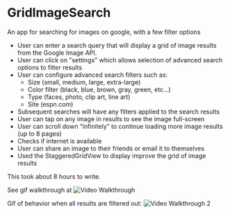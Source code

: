 # GridImageSearch

An app for searching for images on google, with a few filter options

- User can enter a search query that will display a grid of image results from the Google Image API.
- User can click on "settings" which allows selection of advanced search options to filter results
- User can configure advanced search filters such as:
  - Size (small, medium, large, extra-large)
  - Color filter (black, blue, brown, gray, green, etc...)
  - Type (faces, photo, clip art, line art)
  - Site (espn.com)
- Subsequent searches will have any filters applied to the search results
- User can tap on any image in results to see the image full-screen
- User can scroll down “infinitely” to continue loading more image results (up to 8 pages)
- Checks if internet is available
- User can share an image to their friends or email it to themselves
- Used the StaggeredGridView to display improve the grid of image results

This took about 8 hours to write. 

See gif walkthrough at ![Video Walkthrough](https://s3.amazonaws.com/uploads.hipchat.com/20599/752135/4hUD1ilHtxuSTGS/image_search_demo.gif)

Gif of behavior when all results are filtered out: ![Video Walkthrough 2](https://s3.amazonaws.com/uploads.hipchat.com/20599/752135/FJ15wPieVgrTmdL/image_search_demo_no_results.gif)